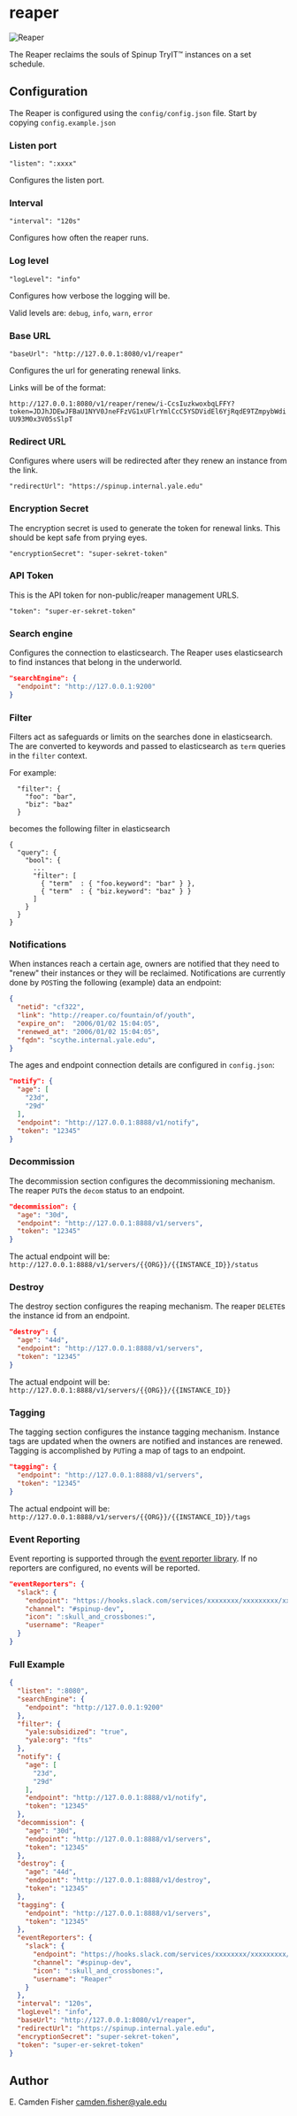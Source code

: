 # reaper

![Reaper](/img/reaper.png?raw=true)

The Reaper reclaims the souls of Spinup TryIT&trade; instances on a set schedule.

## Configuration

The Reaper is configured using the `config/config.json` file.  Start by copying `config.example.json`

### Listen port

`"listen": ":xxxx"`

Configures the listen port.


### Interval

`"interval": "120s"`

Configures how often the reaper runs.


### Log level

`"logLevel": "info"`

Configures how verbose the logging will be.

Valid levels are: `debug`, `info`, `warn`, `error`


### Base URL

`"baseUrl": "http://127.0.0.1:8080/v1/reaper"`

Configures the url for generating renewal links.

Links will be of the format:

`http://127.0.0.1:8080/v1/reaper/renew/i-CcsIuzkwoxbqLFFY?token=JDJhJDEwJFBaU1NYV0JneFFzVG1xUFlrYmlCcC5YSDVidEl6YjRqdE9TZmpybWdiUU93M0x3V05sSlpT`


### Redirect URL

Configures where users will be redirected after they renew an instance from the link.

`"redirectUrl": "https://spinup.internal.yale.edu"`


### Encryption Secret

The encryption secret is used to generate the token for renewal links.  This should be kept safe from prying eyes.

`"encryptionSecret": "super-sekret-token"`


### API Token

This is the API token for non-public/reaper management URLS. 

`"token": "super-er-sekret-token"`


### Search engine

Configures the connection to elasticsearch.  The Reaper uses elasticsearch to find instances that belong in the underworld.

```json
"searchEngine": {
  "endpoint": "http://127.0.0.1:9200"
}
```


### Filter

Filters act as safeguards or limits on the searches done in elasticsearch.  The are converted to keywords and passed to elasticsearch
as `term` queries in the `filter` context.  

For example:
```
  "filter": {
    "foo": "bar",
    "biz": "baz"
  }
```

becomes the following filter in elasticsearch

```
{
  "query": {
    "bool": {
      ...
      "filter": [
       	{ "term"  : { "foo.keyword": "bar" } },
       	{ "term"  : { "biz.keyword": "baz" } }
      ]
    }
  }
}
``` 


### Notifications

When instances reach a certain age, owners are notified that they need to "renew" their instances or they will be reclaimed.  Notifications
are currently done by `POST`ing the following (example) data an endpoint:

```json
{
  "netid": "cf322",
  "link": "http://reaper.co/fountain/of/youth",
  "expire_on":  "2006/01/02 15:04:05",
  "renewed_at": "2006/01/02 15:04:05",
  "fqdn": "scythe.internal.yale.edu",
}
```

The ages and endpoint connection details are configured in `config.json`:

```json
"notify": {
  "age": [
    "23d",
    "29d"
  ],
  "endpoint": "http://127.0.0.1:8888/v1/notify",
  "token": "12345"
}
```


### Decommission

The decommission section configures the decommissioning mechanism.  The reaper `PUT`s the `decom` status to an endpoint.

```json
"decommission": {
  "age": "30d",
  "endpoint": "http://127.0.0.1:8888/v1/servers",
  "token": "12345"
}
```

The actual endpoint will be: `http://127.0.0.1:8888/v1/servers/{{ORG}}/{{INSTANCE_ID}}/status`


### Destroy

The destroy section configures the reaping mechanism.  The reaper `DELETE`s the instance id from an endpoint.

```json
"destroy": {
  "age": "44d",
  "endpoint": "http://127.0.0.1:8888/v1/servers",
  "token": "12345"
}
```

The actual endpoint will be: `http://127.0.0.1:8888/v1/servers/{{ORG}}/{{INSTANCE_ID}}`


### Tagging

The tagging section configures the instance tagging mechanism.  Instance tags are updated when the owners are notified and
instances are renewed.  Tagging is accomplished by `PUT`ing a map of tags to an endpoint.

```json
"tagging": {
  "endpoint": "http://127.0.0.1:8888/v1/servers",
  "token": "12345"
}
```

The actual endpoint will be: `http://127.0.0.1:8888/v1/servers/{{ORG}}/{{INSTANCE_ID}}/tags`


### Event Reporting

Event reporting is supported through the [event reporter library](https://git.yale.edu/spinup/eventreporter).  If no reporters
are configured, no events will be reported.

```json
"eventReporters": {
  "slack": {
    "endpoint": "https://hooks.slack.com/services/xxxxxxxx/xxxxxxxxx/xxxxxxxxxxxx",
    "channel": "#spinup-dev",
    "icon": ":skull_and_crossbones:",
    "username": "Reaper"
  }
}
```


### Full Example

```json
{
  "listen": ":8080",
  "searchEngine": {
    "endpoint": "http://127.0.0.1:9200"
  },
  "filter": {
    "yale:subsidized": "true",
    "yale:org": "fts"
  },
  "notify": {
    "age": [
      "23d",
      "29d"
    ],
    "endpoint": "http://127.0.0.1:8888/v1/notify",
    "token": "12345"
  },
  "decommission": {
    "age": "30d",
    "endpoint": "http://127.0.0.1:8888/v1/servers",
    "token": "12345"
  },
  "destroy": {
    "age": "44d",
    "endpoint": "http://127.0.0.1:8888/v1/destroy",
    "token": "12345"
  },
  "tagging": {
    "endpoint": "http://127.0.0.1:8888/v1/servers",
    "token": "12345"
  },
  "eventReporters": {
    "slack": {
      "endpoint": "https://hooks.slack.com/services/xxxxxxxx/xxxxxxxxx/xxxxxxxxxxxx",
      "channel": "#spinup-dev",
      "icon": ":skull_and_crossbones:",
      "username": "Reaper"
    }
  },
  "interval": "120s",
  "logLevel": "info",
  "baseUrl": "http://127.0.0.1:8080/v1/reaper",  
  "redirectUrl": "https://spinup.internal.yale.edu",
  "encryptionSecret": "super-sekret-token",
  "token": "super-er-sekret-token"
}
```

## Author

E. Camden Fisher <camden.fisher@yale.edu>